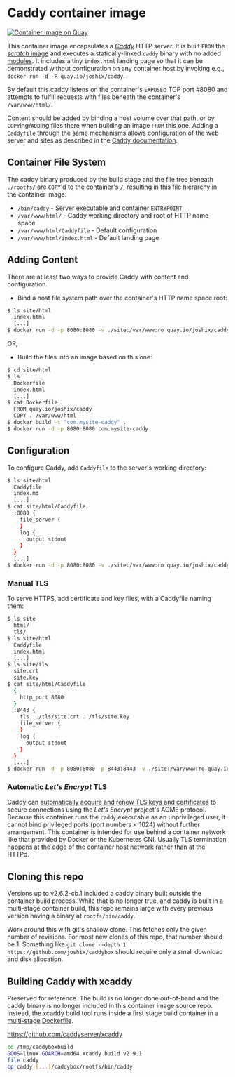 # Caddy container image

[![Container Image on Quay](https://quay.io/repository/joshix/caddy/status "Container Image on Quay")][quay-joshix-caddy]

This container image encapsulates a [*Caddy*][caddy] HTTP server. It is built `FROM` the [*scratch* image][scratchimg] and executes a statically-linked `caddy` binary with no added [modules][caddons]. It includes a tiny `index.html` landing page so that it can be demonstrated without configuration on any container host by invoking e.g., `docker run -d -P quay.io/joshix/caddy`.

By default this caddy listens on the container's `EXPOSE`d TCP port #8080 and attempts to fulfill requests with files beneath the container's `/var/www/html/`.

Content should be added by binding a host volume over that path, or by `COPY`ing/`ADD`ing files there when building an image `FROM` this one. Adding a `Caddyfile` through the same mechanisms allows configuration of the web server and sites as described in the [Caddy documentation][caddydocs].

## Container File System

The caddy binary produced by the build stage and the file tree beneath `./rootfs/` are `COPY`'d to the container's `/`, resulting in this file hierarchy in the container image:

* `/bin/caddy` - Server executable and container `ENTRYPOINT`
* `/var/www/html/` - Caddy working directory and root of HTTP name space
* `/var/www/html/Caddyfile` - Default configuration
* `/var/www/html/index.html` - Default landing page

## Adding Content

There are at least two ways to provide Caddy with content and configuration.

* Bind a host file system path over the container's HTTP name space root:

```sh
$ ls site/html
  index.html
  [...]
$ docker run -d -p 8080:8080 -v ./site:/var/www:ro quay.io/joshix/caddy
```

OR,

* Build the files into an image based on this one:

```sh
$ cd site/html
$ ls
  Dockerfile
  index.html
  [...]
$ cat Dockerfile
  FROM quay.io/joshix/caddy
  COPY . /var/www/html
$ docker build -t "com.mysite-caddy" .
$ docker run -d -p 8080:8080 com.mysite-caddy
```

## Configuration

To configure Caddy, add `Caddyfile` to the server's working directory:

```sh
$ ls site/html
  Caddyfile
  index.md
  [...]
$ cat site/html/Caddyfile
  :8080 {
    file_server {
    }
    log {
      output stdout
    }
  }
  [...]
$ docker run -d -p 8080:8080 -v ./site:/var/www:ro quay.io/joshix/caddy
```

### Manual TLS

To serve HTTPS, add certificate and key files, with a Caddyfile naming them:

```sh
$ ls site
  html/
  tls/
$ ls site/html
  Caddyfile
  index.html
  [...]
$ ls site/tls
  site.crt
  site.key
$ cat site/html/Caddyfile
  {
    http_port 8080
  }
  :8443 {
    tls ../tls/site.crt ../tls/site.key
    file_server {
    }
    log {
      output stdout
    }
  }
  [...]
$ docker run -d -p 8080:8080 -p 8443:8443 -v ./site:/var/www:ro quay.io/joshix/caddy
```

### Automatic *Let's Encrypt* TLS

Caddy can [automatically acquire and renew TLS keys and certificates][caddyautotls] to secure connections using the *Let's Encrypt* project's ACME protocol. Because this container runs the `caddy` executable as an unprivileged user, it cannot bind privileged ports (port numbers < 1024) without further arrangement. This container is intended for use behind a container network like that provided by Docker or the Kubernetes CNI. Usually TLS termination happens at the edge of the container host network rather than at the HTTPd.

## Cloning this repo

Versions up to v2.6.2-cb.1 included a caddy binary built outside the container build process. While that is no longer true, and caddy is built in a multi-stage container build, this repo remains large with every previous version having a binary at `rootfs/bin/caddy`.

Work around this with git's shallow clone. This fetches only the given number of revisions. For most new clones of this repo, that number should be 1. Something like `git clone --depth 1 https://github.com/joshix/caddybox` should require only a small download and disk allocation.

## Building Caddy with xcaddy

Preserved for reference. The build is no longer done out-of-band and the caddy binary is no longer included in this container image source repo. Instead, the xcaddy build tool runs inside a first stage build container in a [multi-stage][multi-stage-build] [Dockerfile][Dockerfile].

<https://github.com/caddyserver/xcaddy>

```sh
cd /tmp/caddyboxbuild
GOOS=linux GOARCH=amd64 xcaddy build v2.9.1
file caddy
cp caddy [...]/caddybox/rootfs/bin/caddy
```

[caddons]: https://caddyserver.com/docs/modules/
[caddy]: https://caddyserver.com
[caddyautotls]: https://caddyserver.com/docs/automatic-https
[caddydocs]: https://caddyserver.com/docs
[Dockerfile]: Dockerfile
[multi-stage-build]: https://docs.docker.com/build/building/multi-stage/
[quay-joshix-caddy]: https://quay.io/repository/joshix/caddy
[scratchimg]: https://hub.docker.com/_/scratch/
